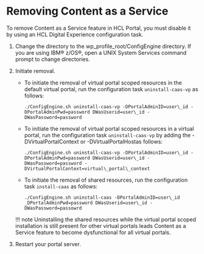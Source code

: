 # Removing Content as a Service

To remove Content as a Service feature in HCL Portal, you must disable it by using an HCL Digital Experience configuration task.

1.  Change the directory to the wp\_profile\_root/ConfigEngine directory. If you are using IBM® z/OS®, open a UNIX System Services command prompt to change directories.

2.  Initiate removal.

    -   To initiate the removal of virtual portal scoped resources in the default virtual portal, run the configuration task `uninstall-caas-vp` as follows:

        `./ConfigEngine.sh uninstall-caas-vp -DPortalAdminID=user\_id -DPortalAdminPwd=password DWasUserid=user\_id -DWasPassword=password`

    -   To initiate the removal of virtual portal scoped resources in a virtual portal, run the configuration task `uninstall-caas-vp` by adding the -DVirtualPortalContext or -DVirtualPortalHostas follows:

        `./ConfigEngine.sh uninstall-caas-vp -DPortalAdminID=user\_id -DPortalAdminPwd=password DWasUserid=user\_id -DWasPassword=password -DVirtualPortalContext=virtual\_portal\_context`

    -   To initiate the removal of shared resources, run the configuration task `install-caas` as follows:

        `./ConfigEngine.sh uninstall-caas -DPortalAdminID=user\_id _DPortalAdminPwd=password DWasUserid=user\_id -DWasPassword=passowrd`

    !!! note
        Uninstalling the shared resources while the virtual portal scoped installation is still present for other virtual portals leads Content as a Service feature to become dysfunctional for all virtual portals.

3.  Restart your portal server.



